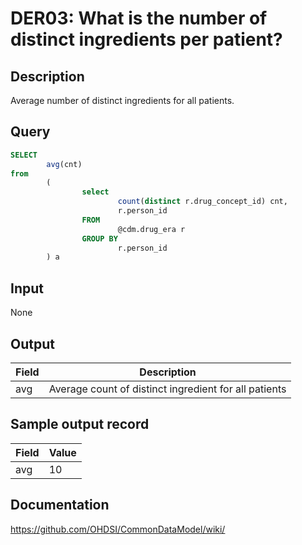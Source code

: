 <!---
Group:drug era
Name:DER03 What is the number of distinct ingredients per patient?
Author:Patrick Ryan
CDM Version: 5.3
-->

# DER03: What is the number of distinct ingredients per patient?

## Description
Average number of distinct ingredients for all patients.

## Query
```sql
SELECT
        avg(cnt)
from
        (
                select
                        count(distinct r.drug_concept_id) cnt,
                        r.person_id
                FROM
                        @cdm.drug_era r
                GROUP BY
                        r.person_id
        ) a
```

## Input

None

## Output

|  Field |  Description |
| --- | --- |
| avg |  Average count of distinct ingredient for all patients |

## Sample output record

|  Field |  Value |
| --- | --- |
| avg |  10 |



## Documentation
https://github.com/OHDSI/CommonDataModel/wiki/
